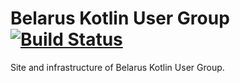 # Belarus Kotlin User Group [![Build Status](https://travis-ci.org/BelarusKUG/bkug.by.svg?branch=master)](https://travis-ci.org/BelarusKUG/bkug.by)

Site and infrastructure of Belarus Kotlin User Group.
